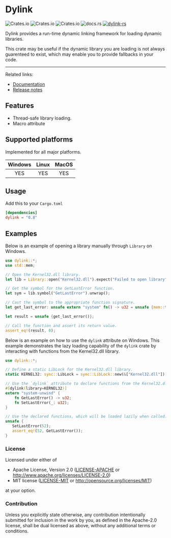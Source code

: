 # Dylink

![Crates.io](https://img.shields.io/crates/l/dylink) ![Crates.io](https://img.shields.io/crates/v/dylink) ![Crates.io](https://img.shields.io/crates/d/dylink) ![docs.rs](https://img.shields.io/docsrs/dylink) [![dylink-rs](https://github.com/Razordor/dylink/actions/workflows/rust.yml/badge.svg)](https://github.com/Razordor/dylink/actions/workflows/rust.yml)

Dylink provides a run-time dynamic linking framework for loading dynamic libraries.

This crate may be useful if the dynamic library you are loading is not always guarenteed
to exist, which may enable you to provide fallbacks in your code.

----

Related links:

* [Documentation](https://docs.rs/dylink)
* [Release notes](https://github.com/Razordor/dylink/releases)

## Features

* Thread-safe library loading.
* Macro attribute

## Supported platforms

Implemented for all major platforms.

| Windows | Linux | MacOS |
|:-------:|:-----:|:-----:|
| YES     | YES   | YES   |

## Usage

Add this to your `Cargo.toml`

```toml
[dependencies]
dylink = "0.8"
```

## Examples

Below is an example of opening a library manually through `Library` on Windows.

```rust
use dylink::*;
use std::mem;

// Open the Kernel32.dll library.
let lib = Library::open("Kernel32.dll").expect("Failed to open library");

// Get the symbol for the GetLastError function.
let sym = lib.symbol("GetLastError").unwrap();

// Cast the symbol to the appropriate function signature.
let get_last_error: unsafe extern "system" fn() -> u32 = unsafe {mem::transmute(sym.cast::<()>())};

let result = unsafe {get_last_error()};

// Call the function and assert its return value.
assert_eq!(result, 0);
```

Below is an example on how to use the `dylink` attribute on Windows. This example demonstrates the
lazy loading capability of the `dylink` crate by interacting with functions from the Kernel32.dll library.

```rust
use dylink::*;

// Define a static LibLock for the Kernel32.dll library.
static KERNEL32: sync::LibLock = sync::LibLock::new(&["Kernel32.dll"]);

// Use the `dylink` attribute to declare functions from the Kernel32.dll.
#[dylink(library=KERNEL32)]
extern "system-unwind" {
    fn GetLastError() -> u32;
    fn SetLastError(_: u32);
}

// Use the declared functions, which will be loaded lazily when called.
unsafe {
   SetLastError(52);
   assert_eq!(52, GetLastError());
}
```

### License

Licensed under either of

* Apache License, Version 2.0
   ([LICENSE-APACHE](LICENSE-APACHE) or <http://www.apache.org/licenses/LICENSE-2.0>)
* MIT license
   ([LICENSE-MIT](LICENSE-MIT) or <http://opensource.org/licenses/MIT>)

at your option.

### Contribution

Unless you explicitly state otherwise, any contribution intentionally submitted
for inclusion in the work by you, as defined in the Apache-2.0 license, shall be
dual licensed as above, without any additional terms or conditions.
